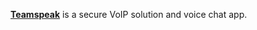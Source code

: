 [**Teamspeak**](https://teamspeak.com/en/more/developers/) is a secure VoIP solution and voice chat app.
